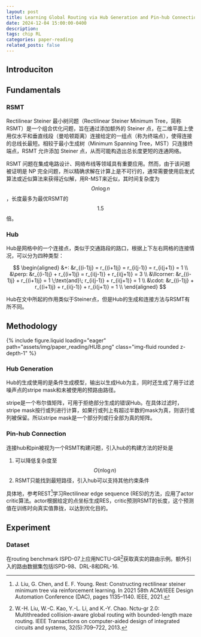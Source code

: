 ```yaml
---
layout: post
title: Learning Global Routing via Hub Generation and Pin-hub Connection
date: 2024-12-04 15:00:00-0400
description:
tags: chip RL
categories: paper-reading
related_posts: false
---
```


## Introduciton

## Fundamentals

### RSMT

Rectilinear Steiner 最小树问题（Rectilinear Steiner Minimum Tree，简称 RSMT）是一个组合优化问题，旨在通过添加额外的 Steiner 点，在二维平面上使用仅水平和垂直线段（曼哈顿距离）连接给定的一组点（称为终端点），使得连接的总线长最短。相较于最小生成树（Minimum Spanning Tree，MST）只连接终端点，RSMT 允许添加 Steiner 点，从而可能构造出总长度更短的连通网络。

RSMT 问题在集成电路设计、网络布线等领域具有重要应用。然而，由于该问题被证明是 NP 完全问题，所以精确求解在计算上是不可行的，通常需要使用启发式算法或近似算法来获得近似解，用R-MST来近似，其时间复杂度为$$On\log n$$，长度最多为最优RSMT的$$1.5$$倍。

### Hub

Hub是网格中的一个连接点，类似于交通路段的路口，根据上下左右网格的连接情况，可以分为四种类型：

$$
\begin{aligned}
&+: &r_{(i-1)j} = r_{(i+1)j} = r_{i(j-1)} = r_{i(j+1)} = 1 \\
&\perp: &r_{(i-1)j} + r_{(i+1)j} = r_{i(j-1)} + r_{i(j+1)} = 3 \\
&\llcorner: &r_{(i-1)j} + r_{(i+1)j} = 1 \;\text{and}\; r_{i(j-1)} + r_{i(j+1)} = 1 \\
&\cdot: &r_{(i-1)j} + r_{(i+1)j} + r_{i(j-1)} + r_{i(j+1)} = 1 \\
\end{aligned}
$$

Hub在文中所起的作用类似于Steiner点，但是Hub的生成和连接方法与RSMT有所不同。

## Methodology

{% include figure.liquid loading="eager" path="assets/img/paper_reading/HUB.png" class="img-fluid rounded z-depth-1" %}

### Hub Generation

Hub的生成使用的是条件生成模型，输出以生成Hub为主，同时还生成了用于过滤噪声点的stripe mask和未被使用的预路由路径。

stripe是一个布尔值矩阵，可用于拒绝部分生成的错误Hub。在具体过滤时，stripe mask按行或列进行计算，如果行或列上有超过半数的mask为真，则该行或列被保留。所以stripe mask是一个部分列或行全部为真的矩阵。

### Pin-hub Connection

连接hub和pin被视为一个RSMT构建问题，引入hub的构建方法的好处是
1. 可以降低复杂度至$$O(n\log n)$$
1. RSMT只能找到最短路径，引入hub可以支持其他约束条件

具体地，参考REST[^1]学习Rectilinear edge sequence (RES)的方法，应用了actor critic算法。actor根据给定的点坐标生成RES，critic预测RSMT的长度，这个预测值在训练时向真实值靠拢，以达到优化目的。

[^1]: J. Liu, G. Chen, and E. F. Young. Rest: Constructing rectilinear steiner minimum tree via reinforcement learning. In 2021 58th ACM/IEEE Design Automation Conference (DAC), pages 1135–1140. IEEE, 2021.

## Experiment

### Dataset

在routing benchmark ISPD-07上应用NCTU-GR[^2]获取真实的路由示例。额外引入的路由数据集包括ISPD-98、DRL-8和DRL-16.

[^2]: W.-H. Liu, W.-C. Kao, Y.-L. Li, and K.-Y. Chao. Nctu-gr 2.0: Multithreaded collision-aware global routing with bounded-length maze routing. IEEE Transactions on computer-aided design of integrated circuits and systems, 32(5):709–722, 2013.